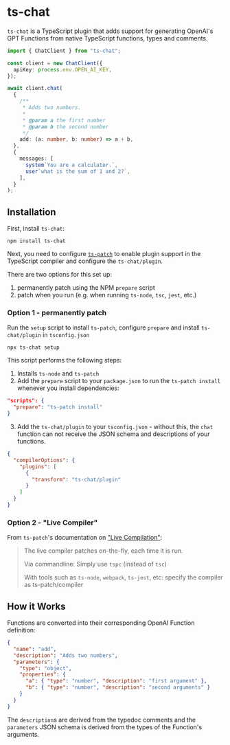 # ts-chat

`ts-chat` is a TypeScript plugin that adds support for generating OpenAI's GPT Functions from native TypeScript functions, types and comments.

```ts
import { ChatClient } from "ts-chat";

const client = new ChatClient({
  apiKey: process.env.OPEN_AI_KEY,
});

await client.chat(
  {
    /**
     * Adds two numbers.
     *
     * @param a the first number
     * @param b the second number
     */
    add: (a: number, b: number) => a + b,
  },
  {
    messages: [
      system`You are a calculator.`,
      user`what is the sum of 1 and 2?`,
    ],
  }
);
```

## Installation

First, install `ts-chat`:

```
npm install ts-chat
```

Next, you need to configure [`ts-patch`](https://github.com/nonara/ts-patch) to enable plugin support in the TypeScript compiler and configure the `ts-chat/plugin`.

There are two options for this set up:

1. permanently patch using the NPM `prepare` script
2. patch when you run (e.g. when running `ts-node`, `tsc`, `jest`, etc.)

### Option 1 - permanently patch

Run the `setup` script to install `ts-patch`, configure `prepare` and install `ts-chat/plugin` in `tsconfig.json`

```
npx ts-chat setup
```

This script performs the following steps:

1. Installs `ts-node` and `ts-patch`
2. Add the `prepare` script to your `package.json` to run the `ts-patch install` whenever you install dependencies:

```json
"scripts": {
  "prepare": "ts-patch install"
}
```

3. Add the `ts-chat/plugin` to your `tsconfig.json` - without this, the `chat` function can not receive the JSON schema and descriptions of your functions.

```json
{
  "compilerOptions": {
    "plugins": [
      {
        "transform": "ts-chat/plugin"
      }
    ]
  }
}
```

### Option 2 - "Live Compiler"

From `ts-patch`'s documentation on ["Live Compilation"](https://github.com/nonara/ts-patch#method-1-live-compiler):

> The live compiler patches on-the-fly, each time it is run.
>
> Via commandline: Simply use `tspc` (instead of `tsc`)
>
> With tools such as `ts-node`, `webpack`, `ts-jest`, etc: specify the compiler as ts-patch/compiler

## How it Works

Functions are converted into their corresponding OpenAI Function definition:

```json
{
  "name": "add",
  "description": "Adds two numbers",
  "parameters": {
    "type": "object",
    "properties": {
      "a": { "type": "number", "description": "first argument" },
      "b": { "type": "number", "description": "second arguments" }
    }
  }
}
```

The `description`s are derived from the typedoc comments and the `parameters` JSON schema is derived from the types of the Function's arguments.
